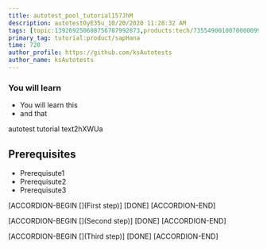 ```yaml
---
title: autotest_pool_tutorial157JhM
description: autotestOyE35u_10/20/2020 11:28:32 AM
tags: [topic:139269250608756787992873,products:tech/73554900100700000996,tutorial:experience/advanced]
primary_tag: tutorial:product/sapHana
time: 720
author_profile: https://github.com/ksAutotests
author_name: ksAutotests
---
```

### You will learn
- You will learn this
- and that

autotest tutorial text2hXWUa

## Prerequisites
- Prerequisute1
- Prerequisute2
- Prerequisute3

[ACCORDION-BEGIN [](First step)]
[DONE]
[ACCORDION-END]

[ACCORDION-BEGIN [](Second step)]
[DONE]
[ACCORDION-END]

[ACCORDION-BEGIN [](Third step)]
[DONE]
[ACCORDION-END]

